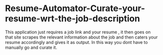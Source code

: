 # Resume-Automator-Curate-your-resume-wrt-the-job-description
This application just requires a job link and your resume , it then goes on that site scrapes the relevant information about the job and then caters your resume accordingly and gives it as output. In this way you dont have to manually go and curate it.
